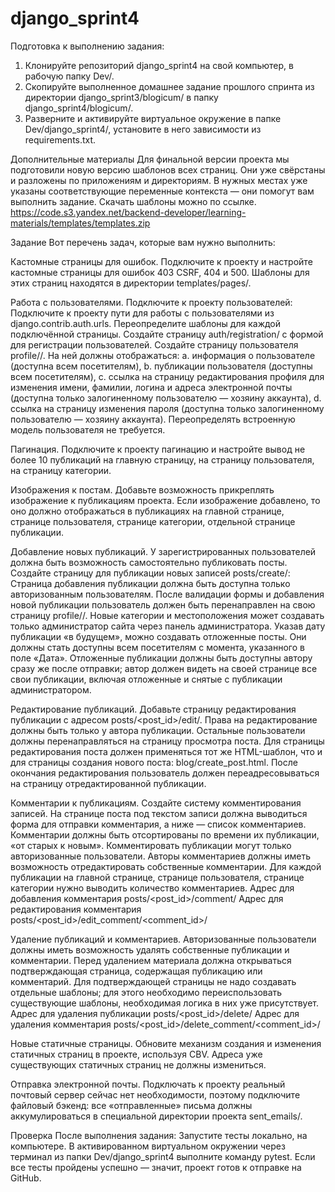 # django_sprint4
Подготовка к выполнению задания:
1. Клонируйте репозиторий django_sprint4 на свой компьютер, в рабочую папку Dev/.
2. Скопируйте выполненное домашнее задание прошлого спринта из директории django_sprint3/blogicum/ в папку django_sprint4/blogicum/.
3. Разверните и активируйте виртуальное окружение в папке Dev/django_sprint4/, установите в него зависимости из requirements.txt.


Дополнительные материалы
Для финальной версии проекта мы подготовили новую версию шаблонов всех страниц. Они уже свёрстаны и разложены по приложениям и директориям. В нужных местах уже указаны соответствующие переменные контекста — они помогут вам выполнить задание. Скачать шаблоны можно по ссылке.
https://code.s3.yandex.net/backend-developer/learning-materials/templates/templates.zip

Задание
Вот перечень задач, которые вам нужно выполнить:


Кастомные страницы для ошибок.
Подключите к проекту и настройте кастомные страницы для ошибок 403 CSRF, 404 и 500. Шаблоны для этих страниц находятся в директории templates/pages/.


Работа с пользователями.
Подключите к проекту пользователей:
Подключите к проекту пути для работы с пользователями из django.contrib.auth.urls.
Переопределите шаблоны для каждой подключённой страницы.
Создайте страницу auth/registration/ с формой для регистрации пользователей.
Создайте страницу пользователя profile/<username>/. На ней должны отображаться:
a. информация о пользователе (доступна всем посетителям),
b. публикации пользователя (доступны всем посетителям),
c. ссылка на страницу редактирования профиля для изменения имени, фамилии, логина и адреса электронной почты (доступна только залогиненному пользователю — хозяину аккаунта),
d. ссылка на страницу изменения пароля (доступна только залогиненному пользователю — хозяину аккаунта).
Переопределять встроенную модель пользователя не требуется.


Пагинация.
Подключите к проекту пагинацию и настройте вывод не более 10 публикаций
на главную страницу,
на страницу пользователя,
на страницу категории.


Изображения к постам.
Добавьте возможность прикреплять изображение к публикациям проекта. Если изображение добавлено, то оно должно отображаться в публикациях на
главной странице,
странице пользователя,
странице категории,
отдельной странице публикации.


Добавление новых публикаций.
У зарегистрированных пользователей должна быть возможность самостоятельно публиковать посты. Создайте страницу для публикации новых записей posts/create/:
Страница добавления публикации должна быть доступна только авторизованным пользователям.
После валидации формы и добавления новой публикации пользователь должен быть перенаправлен на свою страницу profile/<username>/.
Новые категории и местоположения может создавать только администратор сайта через панель администратора.
Указав дату публикации «в будущем», можно создавать отложенные посты. Они должны стать доступны всем посетителям с момента, указанного в поле «Дата». Отложенные публикации должны быть доступны автору сразу же после отправки; автор должен видеть на своей странице все свои публикации, включая отложенные и снятые с публикации администратором.


Редактирование публикаций.
Добавьте страницу редактирования публикации с адресом posts/<post_id>/edit/.
Права на редактирование должны быть только у автора публикации. Остальные пользователи должны перенаправляться на страницу просмотра поста.
Для страницы редактирования поста должен применяться тот же HTML-шаблон, что и для страницы создания нового поста: blog/create_post.html.
После окончания редактирования пользователь должен переадресовываться на страницу отредактированной публикации.


Комментарии к публикациям.
Создайте систему комментирования записей. На странице поста под текстом записи должна выводиться форма для отправки комментария, а ниже — список комментариев.
Комментарии должны быть отсортированы по времени их публикации, «от старых к новым».
Комментировать публикации могут только авторизованные пользователи.
Авторы комментариев должны иметь возможность отредактировать собственные комментарии.
Для каждой публикации на
главной странице,
странице пользователя,
странице категории
нужно выводить количество комментариев.
Адрес для добавления комментария posts/<post_id>/comment/
Адрес для редактирования комментария posts/<post_id>/edit_comment/<comment_id>/


Удаление публикаций и комментариев.
Авторизованные пользователи должны иметь возможность удалять собственные публикации и комментарии. Перед удалением материала должна открываться подтверждающая страница, содержащая публикацию или комментарий. Для подтверждающей страницы не надо создавать отдельные шаблоны; для этого необходимо переиспользовать существующие шаблоны, необходимая логика в них уже присутствует.
Адрес для удаления публикации posts/<post_id>/delete/
Адрес для удаления комментария posts/<post_id>/delete_comment/<comment_id>/


Новые статичные страницы.
Обновите механизм создания и изменения статичных страниц в проекте, используя CBV. Адреса уже существующих статичных страниц не должны измениться.


Отправка электронной почты.
Подключать к проекту реальный почтовый сервер сейчас нет необходимости, поэтому подключите файловый бэкенд: все «отправленные» письма должны аккумулироваться в специальной директории проекта sent_emails/. 

Проверка
После выполнения задания: 
Запустите тесты локально, на компьютере. В активированном виртуальном окружении через терминал из папки Dev/django_sprint4 выполните команду pytest.
Если все тесты пройдены успешно — значит, проект готов к отправке на GitHub.